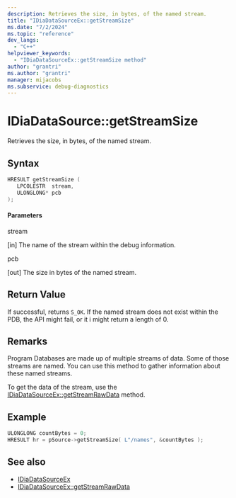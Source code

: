```yaml
---
description: Retrieves the size, in bytes, of the named stream.
title: "IDiaDataSourceEx::getStreamSize"
ms.date: "7/2/2024"
ms.topic: "reference"
dev_langs:
  - "C++"
helpviewer_keywords:
  - "IDiaDataSourceEx::getStreamSize method"
author: "grantri"
ms.author: "grantri"
manager: mijacobs
ms.subservice: debug-diagnostics
---
```


# IDiaDataSource::getStreamSize

Retrieves the size, in bytes, of the named stream.

## Syntax

```c++
HRESULT getStreamSize (
   LPCOLESTR  stream,
   ULONGLONG* pcb
);
```

#### Parameters

stream

[in] The name of the stream within the debug information.

pcb

[out] The size in bytes of the named stream.

## Return Value

If successful, returns `S_OK`. If the named stream does not exist within the PDB, the API might fail, or it i might return a length of 0.

## Remarks

Program Databases are made up of multiple streams of data. Some of those streams are named. You can use this method to gather information about these named streams.

To get the data of the stream, use the [IDiaDataSourceEx::getStreamRawData](../../debugger/debug-interface-access/idiadatasourceex-getstreamrawdata.md) method.

## Example

```c++
ULONGLONG countBytes = 0;
HRESULT hr = pSource->getStreamSize( L"/names", &countBytes );
```

## See also

- [IDiaDataSourceEx](../../debugger/debug-interface-access/idiadatasourceex.md)
- [IDiaDataSourceEx::getStreamRawData](../../debugger/debug-interface-access/idiadatasourceex-getstreamrawdata.md)
